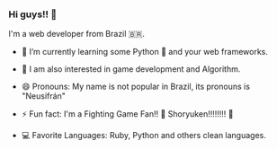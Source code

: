 ### Hi guys!! 👋

I'm a web developer from Brazil 🇧🇷.


- 🌱 I’m currently learning some Python 🐍 and your web frameworks.

- 📖 I am also interested in game development and Algorithm.

- 😄 Pronouns: My name is not popular in Brazil, its pronouns is "Neusifrán"

- ⚡ Fun fact: I'm a Fighting Game Fan!! 👊 Shoryuken!!!!!!!! 👊 

- 💻 Favorite Languages: Ruby, Python and others clean languages.
